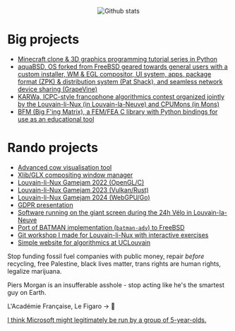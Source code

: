 <p align="center">
	<img src="https://streak-stats.demolab.com/?user=obiwac&theme=transparent&hide_border=true&starting_year=2011" alt="Github stats" />
</p>

# Big projects

- [Minecraft clone & 3D graphics programming tutorial series in Python](https://obiw.ac/mcpy)
- [aquaBSD, OS forked from FreeBSD geared towards general users with a custom installer, WM & EGL compositor, UI system, apps, package format (ZPK) & distribution system (Pat Shack), and seamless network device sharing (GrapeVine)](https://inobulles.github.io)
- [KARWa, ICPC-style francophone algorithmics contest organized jointly by the Louvain-li-Nux (in Louvain-la-Neuve) and CPUMons (in Mons)](https://github.com/karwa-org)
- [BFM (Big F'ing Matrix), a FEM/FEA C library with Python bindings for use as an educational tool](https://obiw.ac/bfm)

# Rando projects

- [Advanced cow visualisation tool](https://obiw.ac/moodle)
- [Xlib/GLX compositing window manager](https://github.com/obiwac/x-compositing-wm)
- [Louvain-li-Nux Gamejam 2022 (OpenGL/C)](https://github.com/obiwac/lln-gamejam-2022)
- [Louvain-li-Nux Gamejam 2023 (Vulkan/Rust)](https://github.com/obiwac/lln-gamejam-2023)
- [Louvain-li-Nux Gamejam 2024 (WebGPU/Go)](https://github.com/obiwac/lln-gamejam-2024)
- [GDPR presentation](https://obiw.ac/gdpr)
- [Software running on the giant screen during the 24h Vélo in Louvain-la-Neuve](https://github.com/obiwac/24h-lln-screen)
- [Port of BATMAN implementation (`batman-adv`) to FreeBSD](https://wiki.freebsd.org/SummerOfCode2023Projects/CallingTheBatmanFreeNetworksOnFreeBSD)
- [Git workshop I made for Louvain-li-Nux with interactive exercises](https://gitlab.com/louvainlinux/training/atelier-git)
- [Simple website for algorithmics at UCLouvain](https://alexisenglebert.github.io/)

Stop funding fossil fuel companies with public money, repair *before* recycling, free Palestine, black lives matter, trans rights are human rights, legalize marijuana.

Piers Morgan is an insufferable asshole - stop acting like he's the smartest guy on Earth.

L'Académie Française, Le Figaro -> 🤡

[I think Microsoft might legitimately be run by a group of 5-year-olds.](https://learn.microsoft.com/en-us/microsoft-365/security/defender/microsoft-threat-actor-naming)
